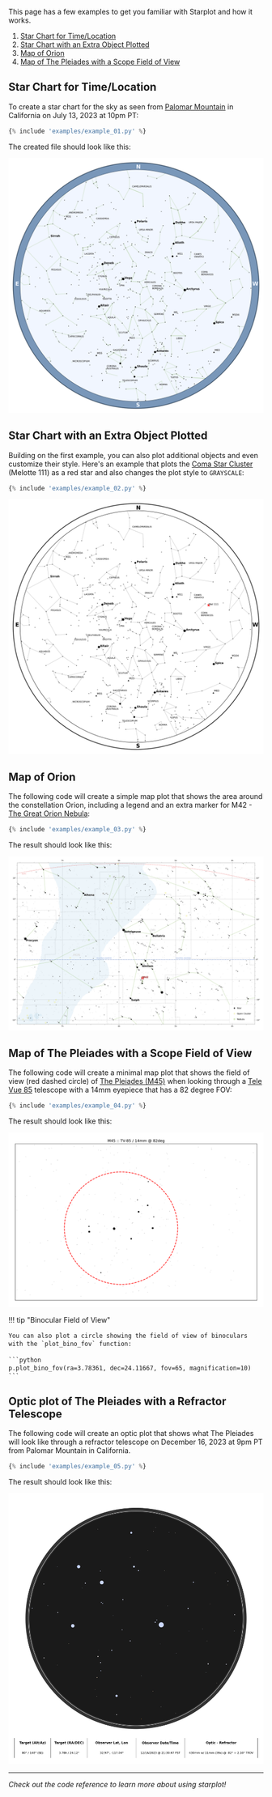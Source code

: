 This page has a few examples to get you familiar with Starplot and how it works.

1. [Star Chart for Time/Location](#star-chart-for-timelocation)
2. [Star Chart with an Extra Object Plotted](#star-chart-with-an-extra-object-plotted)
3. [Map of Orion](#map-of-orion)
4. [Map of The Pleiades with a Scope Field of View](#map-of-the-pleiades-with-a-scope-field-of-view)



## Star Chart for Time/Location
To create a star chart for the sky as seen from [Palomar Mountain](https://en.wikipedia.org/wiki/Palomar_Mountain) in California on July 13, 2023 at 10pm PT:

```python
{% include 'examples/example_01.py' %}
```

The created file should look like this:

![starchart-blue](images/example_01.png)


## Star Chart with an Extra Object Plotted

Building on the first example, you can also plot additional objects and even customize their style. Here's an example that plots the [Coma Star Cluster](https://en.wikipedia.org/wiki/Coma_Star_Cluster) (Melotte 111) as a red star and also changes the plot style to `GRAYSCALE`:

```python
{% include 'examples/example_02.py' %}
```

![zenith-coma](images/example_02.png)


## Map of Orion

The following code will create a simple map plot that shows the area around the constellation Orion, including a legend and an extra marker for M42 - [The Great Orion Nebula](https://en.wikipedia.org/wiki/Orion_Nebula):

```python
{% include 'examples/example_03.py' %}
```

The result should look like this:

![map-orion](images/example_03.png)


## Map of The Pleiades with a Scope Field of View

The following code will create a minimal map plot that shows the field of view (red dashed circle) of [The Pleiades (M45)](https://en.wikipedia.org/wiki/Pleiades) when looking through a [Tele Vue 85](https://www.televue.com/engine/TV3b_page.asp?id=26) telescope with a 14mm eyepiece that has a 82 degree FOV:

```python
{% include 'examples/example_04.py' %}
```

The result should look like this:

![map-pleiades-scope](images/example_04.png)

!!! tip "Binocular Field of View"

    You can also plot a circle showing the field of view of binoculars with the `plot_bino_fov` function:

    ```python
    p.plot_bino_fov(ra=3.78361, dec=24.11667, fov=65, magnification=10)
    ```


## Optic plot of The Pleiades with a Refractor Telescope

The following code will create an optic plot that shows what The Pleiades will look like through a refractor telescope on December 16, 2023 at 9pm PT from Palomar Mountain in California.

```python
{% include 'examples/example_05.py' %}
```

The result should look like this:

![optic-m45](images/example_05.png)



---

*Check out the code reference to learn more about using starplot!*